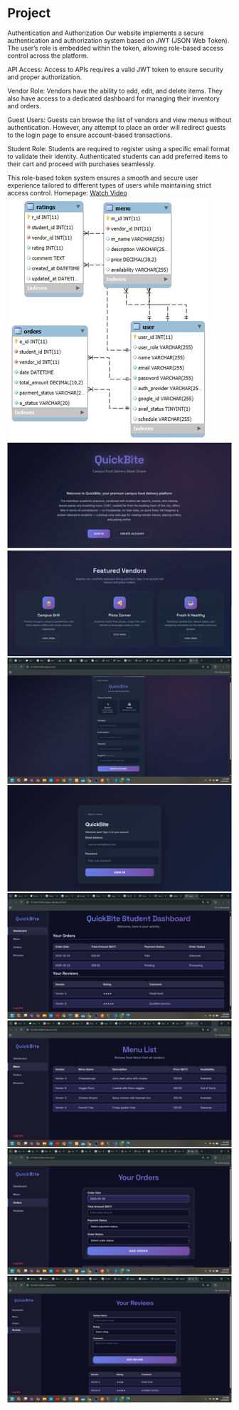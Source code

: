 # Project
Authentication and Authorization
Our website implements a secure authentication and authorization system based on JWT (JSON Web Token). The user’s role is embedded within the token, allowing role-based access control across the platform.

API Access: Access to APIs requires a valid JWT token to ensure security and proper authorization.

Vendor Role: Vendors have the ability to add, edit, and delete items. They also have access to a dedicated dashboard for managing their inventory and orders.

Guest Users: Guests can browse the list of vendors and view menus without authentication. However, any attempt to place an order will redirect guests to the login page to ensure account-based transactions.

Student Role: Students are required to register using a specific email format to validate their identity. Authenticated students can add preferred items to their cart and proceed with purchases seamlessly.

This role-based token system ensures a smooth and secure user experience tailored to different types of users while maintaining strict access control.
Homepage:
[Watch Video](https://github.com/Shahinur-Begum/Project/blob/main/WhatsApp%20Video%202025-05-24%20at%2018.37.29_220407be.mp4)
![Database](https://github.com/Shahinur-Begum/Project/raw/main/database1.jpg)
![Homepage](https://github.com/Shahinur-Begum/Project/raw/main/Screenshot%202025-05-24%20175208.png)
![Screenshot](https://github.com/Shahinur-Begum/Project/raw/main/Screenshot%202025-05-24%20175816.png)
![Registration](https://github.com/Shahinur-Begum/Project/raw/main/reg.jpg)
![Logo](https://github.com/Shahinur-Begum/Project/raw/main/log.png)
![Vendor Dashboard](https://github.com/Shahinur-Begum/Project/raw/main/Vendor%20dasboard.jpg)
![Menu](https://github.com/Shahinur-Begum/Project/raw/main/Menu.jpg)
![Order](https://github.com/Shahinur-Begum/Project/raw/main/Order.jpg)
![Review](https://github.com/Shahinur-Begum/Project/raw/main/review.jpg)


